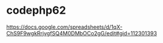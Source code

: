 # codephp62
https://docs.google.com/spreadsheets/d/1qX-ChS9F9wgkRrjvgfSQ4M0DMbOCo2gG/edit#gid=112301393
